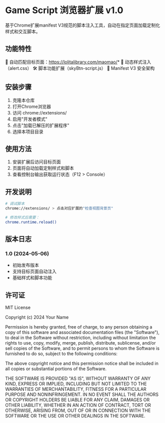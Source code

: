 <!--
 * @Author: liyanminghui@codeck.ai
 * @Date: 2025-05-06 17:25:02
 * @LastEditTime: 2025-05-06 17:25:18
 * @LastEditors: liyanminghui@codeck.ai
 * @Description: 
 * @FilePath: /miao_scripts/README.md
-->
# Game Script 浏览器扩展 v1.0

基于Chrome扩展manifest V3规范的脚本注入工具，自动在指定页面加载定制化样式和交互脚本。

## 功能特性
🎯 自动匹配目标页面：https://lolitalibrary.com/maomao/*
🎨 动态样式注入（alert.css）
🛠️ 脚本功能扩展（skyBtn-script.js）
🔌 Manifest V3 安全架构

## 安装步骤
1. 克隆本仓库
2. 打开Chrome浏览器
3. 访问 chrome://extensions/
4. 启用"开发者模式" 
5. 点击"加载已解压的扩展程序"
6. 选择本项目目录

## 使用方法
1. 安装扩展后访问目标页面
2. 页面将自动加载定制样式和脚本
3. 查看控制台输出获取运行状态（F12 > Console）

## 开发说明
```bash
# 调试脚本
chrome://extensions/ > 点击对应扩展的"检查视图背景页"

# 修改样式后需要：
chrome.runtime.reload()
```

## 版本日志
### 1.0 (2024-05-06)
- 初始发布版本
- 支持目标页面自动注入
- 基础样式和脚本功能

## 许可证
MIT License

Copyright (c) 2024 Your Name

Permission is hereby granted, free of charge, to any person obtaining a copy
of this software and associated documentation files (the "Software"), to deal
in the Software without restriction, including without limitation the rights
to use, copy, modify, merge, publish, distribute, sublicense, and/or sell
copies of the Software, and to permit persons to whom the Software is
furnished to do so, subject to the following conditions:

The above copyright notice and this permission notice shall be included in all
copies or substantial portions of the Software.

THE SOFTWARE IS PROVIDED "AS IS", WITHOUT WARRANTY OF ANY KIND, EXPRESS OR
IMPLIED, INCLUDING BUT NOT LIMITED TO THE WARRANTIES OF MERCHANTABILITY,
FITNESS FOR A PARTICULAR PURPOSE AND NONINFRINGEMENT. IN NO EVENT SHALL THE
AUTHORS OR COPYRIGHT HOLDERS BE LIABLE FOR ANY CLAIM, DAMAGES OR OTHER
LIABILITY, WHETHER IN AN ACTION OF CONTRACT, TORT OR OTHERWISE, ARISING FROM,
OUT OF OR IN CONNECTION WITH THE SOFTWARE OR THE USE OR OTHER DEALINGS IN THE
SOFTWARE.
